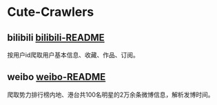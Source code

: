 # Cute-Crawlers
## bilibili [bilibili-README](bilibili/README.md)
按用户id爬取用户基本信息、收藏、作品、订阅。

## weibo [weibo-README](weibo/README.md)
爬取势力排行榜内地、港台共100名明星的2万余条微博信息，解析发博时间。
